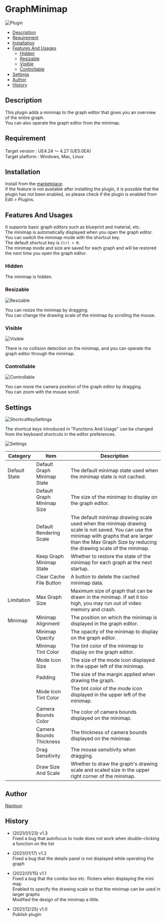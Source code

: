 # GraphMinimap

![Plugin](https://user-images.githubusercontent.com/51815450/147378061-05e7c9d0-488a-4e9c-bfdf-bb1966bb5fb1.PNG)

<!--ts-->
* [Description](#Description)
* [Requirement](#Requirement)
* [Installation](#Installation)
* [Features And Usages](#features-and-usages)
    * [Hidden](#hidden)
    * [Resizable](#resizable)
    * [Visible](#visible)
    * [Controllable](#controllable)
* [Settings](#Settings)
* [Author](#Author)
* [History](#History)
<!--te-->

## Description

This plugin adds a minimap to the graph editor that gives you an overview of the entire graph.  
You can also operate the graph editor from the minimap.  

## Requirement

Target version : UE4.24 ～ 4.27 (UE5.0EA)    
Target platform : Windows, Mac, Linux  

## Installation

Install from the [marketplace](https://www.unrealengine.com/marketplace/en/product/graph-minimap).  
If the feature is not available after installing the plugin, it is possible that the plugin has not been enabled, so please check if the plugin is enabled from Edit > Plugins.

## Features And Usages

It supports basic graph editors such as blueprint and material, etc.  
The minimap is automatically displayed when you open the graph editor.  
You can switch the minimap mode with the shortcut key.  
The default shortcut key is ```Ctrl + M```.  
The minimap mode and size are saved for each graph and will be restored the next time you open the graph editor.  

### Hidden

The minimap is hidden.  

### Resizable

![Resizable](https://user-images.githubusercontent.com/51815450/147378312-897bc859-d8ae-4587-a393-a1ac4ccc471b.gif)

You can resize the minimap by dragging.  
You can change the drawing scale of the minimap by scrolling the mouse.  

### Visible

![Visible](https://user-images.githubusercontent.com/51815450/147378411-a44fcdc6-9bd5-44aa-8a09-5f1c0769f87f.gif)

There is no collision detection on the minimap, and you can operate the graph editor through the minimap.  

### Controllable

![Controllable](https://user-images.githubusercontent.com/51815450/147378422-be90a3b0-a9bd-40a8-a6b5-f7a931d5dd2d.gif)

You can move the camera position of the graph editor by dragging.  
You can zoom with the mouse scroll.  

## Settings

![ShortcutKeySettings](https://user-images.githubusercontent.com/51815450/147378158-5c75649f-88e6-4f6d-9af9-cf0ac07ef649.PNG)

The shortcut keys introduced in "Functions And Usage" can be changed from the keyboard shortcuts in the editor preferences.  

![Settings](https://user-images.githubusercontent.com/51815450/147378165-9eeb0cd2-9247-47cd-873c-dcf59eb57500.PNG)

|**Category**|**Item**|**Description**|
|---|---|---|
|Default State|Default Graph Minimap State|The default minimap state used when the minimap state is not cached.|
| |Default Graph Minimap Size|The size of the minimap to display on the graph editor.|
| |Default Rendering Scale|The default minimap drawing scale used when the minimap drawing scale is not saved. You can use the minimap with graphs that are larger than the Max Graph Size by reducing the drawing scale of the minimap.|
| |Keep Graph Minimap State|Whether to restore the state of the minimap for each graph at the next startup.|
| |Clear Cache File Button|A button to delete the cached minimap data.|
|Limitation|Max Graph Size|Maximum size of graph that can be drawn in the minimap. If set it too high, you may run out of video memory and crash.|
|Minimap|Minimap Alignment|The position on which the minimap is displayed in the graph editor.|
| |Minimap Opacity|The opacity of the minimap to display on the graph editor.|
| |Minimap Tint Color|The tint color of the minimap to display on the graph editor.|
| |Mode Icon Size|The size of the mode icon displayed in the upper left of the minimap.|
| |Padding|The size of the margin applied when drawing the graph.|
| |Mode Icon Tint Color|The tint color of the mode icon displayed in the upper left of the minimap.|
| |Camera Bounds Color|The color of camera bounds displayed on the minimap.|
| |Camera Bounds Thickness|The thickness of camera bounds displayed on the minimap.|
| |Drag Sensitivity|The mouse sensitivity when dragging.|
| |Draw Size And Scale|Whether to draw the graph's drawing scale and scaled size in the upper right corner of the minimap.|

## Author

[Naotsun](https://twitter.com/Naotsun_UE)

## History

- (2021/01/23) v1.3   
  Fixed a bug that autofocus to node does not work when double-clicking a function on the list

- (2021/01/17) v1.2   
  Fixed a bug that the details panel is not displayed while operating the graph

- (2022/01/15) v1.1  
  Fixed a bug that the combo box etc. flickers when displaying the mini map  
  Enabled to specify the drawing scale so that the minimap can be used in larger graphs  
  Modified the design of the minimap a little.  

- (2021/12/25) v1.0   
  Publish plugin
